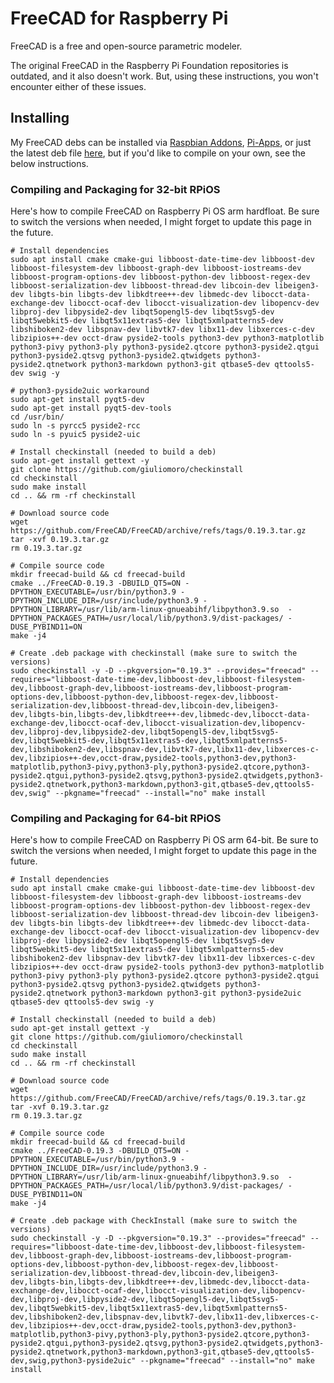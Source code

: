 # FreeCAD for Raspberry Pi

FreeCAD is a free and open-source parametric modeler. 

The original FreeCAD in the Raspberry Pi Foundation repositories is outdated, and it also doesn't work. But, using these instructions, you won't encounter either of these issues.

## Installing
My FreeCAD debs can be installed via [Raspbian Addons](https://raspbian-addons.org), [Pi-Apps](https://github.com/Botspot/pi-apps), or just the latest deb file [here](https://github.com/ryanfortner/freecad-rpi/releases/latest), but if you'd like to compile on your own, see the below instructions.

### Compiling and Packaging for 32-bit RPiOS
Here's how to compile FreeCAD on Raspberry Pi OS arm hardfloat. Be sure to switch the versions when needed, I might forget to update this page in the future.

```
# Install dependencies
sudo apt install cmake cmake-gui libboost-date-time-dev libboost-dev libboost-filesystem-dev libboost-graph-dev libboost-iostreams-dev libboost-program-options-dev libboost-python-dev libboost-regex-dev libboost-serialization-dev libboost-thread-dev libcoin-dev libeigen3-dev libgts-bin libgts-dev libkdtree++-dev libmedc-dev libocct-data-exchange-dev libocct-ocaf-dev libocct-visualization-dev libopencv-dev libproj-dev libpyside2-dev libqt5opengl5-dev libqt5svg5-dev libqt5webkit5-dev libqt5x11extras5-dev libqt5xmlpatterns5-dev libshiboken2-dev libspnav-dev libvtk7-dev libx11-dev libxerces-c-dev libzipios++-dev occt-draw pyside2-tools python3-dev python3-matplotlib python3-pivy python3-ply python3-pyside2.qtcore python3-pyside2.qtgui python3-pyside2.qtsvg python3-pyside2.qtwidgets python3-pyside2.qtnetwork python3-markdown python3-git qtbase5-dev qttools5-dev swig -y

# python3-pyside2uic workaround
sudo apt-get install pyqt5-dev
sudo apt-get install pyqt5-dev-tools
cd /usr/bin/
sudo ln -s pyrcc5 pyside2-rcc
sudo ln -s pyuic5 pyside2-uic

# Install checkinstall (needed to build a deb)
sudo apt-get install gettext -y
git clone https://github.com/giuliomoro/checkinstall
cd checkinstall
sudo make install
cd .. && rm -rf checkinstall

# Download source code
wget https://github.com/FreeCAD/FreeCAD/archive/refs/tags/0.19.3.tar.gz
tar -xvf 0.19.3.tar.gz
rm 0.19.3.tar.gz

# Compile source code
mkdir freecad-build && cd freecad-build
cmake ../FreeCAD-0.19.3 -DBUILD_QT5=ON -DPYTHON_EXECUTABLE=/usr/bin/python3.9 -DPYTHON_INCLUDE_DIR=/usr/include/python3.9 -DPYTHON_LIBRARY=/usr/lib/arm-linux-gnueabihf/libpython3.9.so  -DPYTHON_PACKAGES_PATH=/usr/local/lib/python3.9/dist-packages/ -DUSE_PYBIND11=ON
make -j4

# Create .deb package with checkinstall (make sure to switch the versions)
sudo checkinstall -y -D --pkgversion="0.19.3" --provides="freecad" --requires="libboost-date-time-dev,libboost-dev,libboost-filesystem-dev,libboost-graph-dev,libboost-iostreams-dev,libboost-program-options-dev,libboost-python-dev,libboost-regex-dev,libboost-serialization-dev,libboost-thread-dev,libcoin-dev,libeigen3-dev,libgts-bin,libgts-dev,libkdtree++-dev,libmedc-dev,libocct-data-exchange-dev,libocct-ocaf-dev,libocct-visualization-dev,libopencv-dev,libproj-dev,libpyside2-dev,libqt5opengl5-dev,libqt5svg5-dev,libqt5webkit5-dev,libqt5x11extras5-dev,libqt5xmlpatterns5-dev,libshiboken2-dev,libspnav-dev,libvtk7-dev,libx11-dev,libxerces-c-dev,libzipios++-dev,occt-draw,pyside2-tools,python3-dev,python3-matplotlib,python3-pivy,python3-ply,python3-pyside2.qtcore,python3-pyside2.qtgui,python3-pyside2.qtsvg,python3-pyside2.qtwidgets,python3-pyside2.qtnetwork,python3-markdown,python3-git,qtbase5-dev,qttools5-dev,swig" --pkgname="freecad" --install="no" make install
```

### Compiling and Packaging for 64-bit RPiOS

Here's how to compile FreeCAD on Raspberry Pi OS arm 64-bit. Be sure to switch the versions when needed, I might forget to update this page in the future.

```
# Install dependencies
sudo apt install cmake cmake-gui libboost-date-time-dev libboost-dev libboost-filesystem-dev libboost-graph-dev libboost-iostreams-dev libboost-program-options-dev libboost-python-dev libboost-regex-dev libboost-serialization-dev libboost-thread-dev libcoin-dev libeigen3-dev libgts-bin libgts-dev libkdtree++-dev libmedc-dev libocct-data-exchange-dev libocct-ocaf-dev libocct-visualization-dev libopencv-dev libproj-dev libpyside2-dev libqt5opengl5-dev libqt5svg5-dev libqt5webkit5-dev libqt5x11extras5-dev libqt5xmlpatterns5-dev libshiboken2-dev libspnav-dev libvtk7-dev libx11-dev libxerces-c-dev libzipios++-dev occt-draw pyside2-tools python3-dev python3-matplotlib python3-pivy python3-ply python3-pyside2.qtcore python3-pyside2.qtgui python3-pyside2.qtsvg python3-pyside2.qtwidgets python3-pyside2.qtnetwork python3-markdown python3-git python3-pyside2uic qtbase5-dev qttools5-dev swig -y

# Install checkinstall (needed to build a deb)
sudo apt-get install gettext -y
git clone https://github.com/giuliomoro/checkinstall
cd checkinstall
sudo make install
cd .. && rm -rf checkinstall

# Download source code
wget https://github.com/FreeCAD/FreeCAD/archive/refs/tags/0.19.3.tar.gz
tar -xvf 0.19.3.tar.gz
rm 0.19.3.tar.gz

# Compile source code
mkdir freecad-build && cd freecad-build
cmake ../FreeCAD-0.19.3 -DBUILD_QT5=ON -DPYTHON_EXECUTABLE=/usr/bin/python3.9 -DPYTHON_INCLUDE_DIR=/usr/include/python3.9 -DPYTHON_LIBRARY=/usr/lib/arm-linux-gnueabihf/libpython3.9.so  -DPYTHON_PACKAGES_PATH=/usr/local/lib/python3.9/dist-packages/ -DUSE_PYBIND11=ON
make -j4

# Create .deb package with CheckInstall (make sure to switch the versions)
sudo checkinstall -y -D --pkgversion="0.19.3" --provides="freecad" --requires="libboost-date-time-dev,libboost-dev,libboost-filesystem-dev,libboost-graph-dev,libboost-iostreams-dev,libboost-program-options-dev,libboost-python-dev,libboost-regex-dev,libboost-serialization-dev,libboost-thread-dev,libcoin-dev,libeigen3-dev,libgts-bin,libgts-dev,libkdtree++-dev,libmedc-dev,libocct-data-exchange-dev,libocct-ocaf-dev,libocct-visualization-dev,libopencv-dev,libproj-dev,libpyside2-dev,libqt5opengl5-dev,libqt5svg5-dev,libqt5webkit5-dev,libqt5x11extras5-dev,libqt5xmlpatterns5-dev,libshiboken2-dev,libspnav-dev,libvtk7-dev,libx11-dev,libxerces-c-dev,libzipios++-dev,occt-draw,pyside2-tools,python3-dev,python3-matplotlib,python3-pivy,python3-ply,python3-pyside2.qtcore,python3-pyside2.qtgui,python3-pyside2.qtsvg,python3-pyside2.qtwidgets,python3-pyside2.qtnetwork,python3-markdown,python3-git,qtbase5-dev,qttools5-dev,swig,python3-pyside2uic" --pkgname="freecad" --install="no" make install
```
